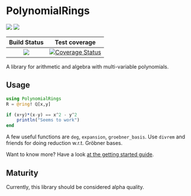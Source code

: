 # PolynomialRings

[![](https://img.shields.io/badge/docs-stable-blue.svg)](https://tkluck.github.io/PolynomialRings.jl/stable)
[![](https://img.shields.io/badge/docs-latest-blue.svg)](https://tkluck.github.io/PolynomialRings.jl/latest)


| **Build Status**        | **Test coverage**                              |
|:-----------------------:|:----------------------------------------------:|
| [![][c-i-img]][c-i-url] | [![Coverage Status][codecov-img]][codecov-url] |

A library for arithmetic and algebra with multi-variable polynomials.

## Usage

```julia
using PolynomialRings
R = @ring! ℚ[x,y]

if (x+y)*(x-y) == x^2 - y^2
    println("Seems to work")
end
```

A few useful functions are `deg`, `expansion`, `groebner_basis`. Use `divrem`
and friends for doing reduction w.r.t. Gröbner bases.

Want to know more? Have a look [at the getting started guide][1].

[1]: https://tkluck.github.io/PolynomialRings.jl/latest/getting-started.html

## Maturity

Currently, this library should be considered alpha quality.

[c-i-img]: https://github.com/tkluck/PolynomialRings.jl/workflows/CI/badge.svg
[c-i-url]: https://github.com/tkluck/PolynomialRings.jl/actions?query=workflow%3ACI

[codecov-img]: https://codecov.io/gh/tkluck/PolynomialRings.jl/branch/master/graph/badge.svg
[codecov-url]: https://codecov.io/gh/tkluck/PolynomialRings.jl
